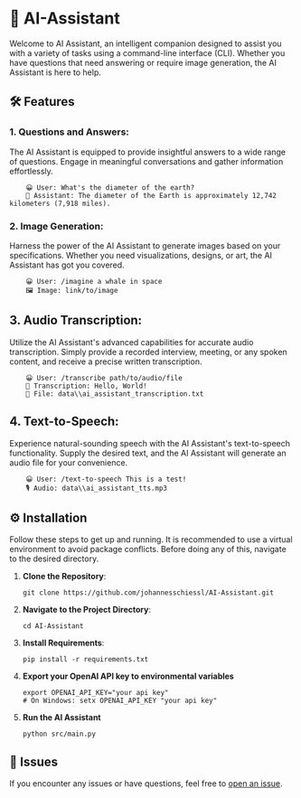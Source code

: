 # 🧠 AI-Assistant
Welcome to AI Assistant, an intelligent companion designed to assist you with a variety of tasks using a command-line interface (CLI). Whether you have questions that need answering or require image generation, the AI Assistant is here to help.

## 🛠️ Features
### 1. Questions and Answers:
The AI Assistant is equipped to provide insightful answers to a wide range of questions. Engage in meaningful conversations and gather information effortlessly.

        😀 User: What's the diameter of the earth?
        🧠 Assistant: The diameter of the Earth is approximately 12,742 kilometers (7,918 miles).
### 2. Image Generation:
Harness the power of the AI Assistant to generate images based on your specifications. Whether you need visualizations, designs, or art, the AI Assistant has got you covered.

        😀 User: /imagine a whale in space
        🖼️ Image: link/to/image

## 3. Audio Transcription:
Utilize the AI Assistant's advanced capabilities for accurate audio transcription. Simply provide a recorded interview, meeting, or any spoken content, and receive a precise written transcription.

        😀 User: /transcribe path/to/audio/file
        📝 Transcription: Hello, World!
        📁 File: data\\ai_assistant_transcription.txt

## 4. Text-to-Speech:
Experience natural-sounding speech with the AI Assistant's text-to-speech functionality. Supply the desired text, and the AI Assistant will generate an audio file for your convenience.

        😀 User: /text-to-speech This is a test!
        🎙️ Audio: data\\ai_assistant_tts.mp3
        
## ⚙️ Installation
Follow these steps to get up and running.
It is recommended to use a virtual environment to avoid package conflicts.
Before doing any of this, navigate to the desired directory.

1. **Clone the Repository**:

       git clone https://github.com/johannesschiessl/AI-Assistant.git
2. **Navigate to the Project Directory**:

       cd AI-Assistant
3. **Install Requirements**:

       pip install -r requirements.txt
4. **Export your OpenAI API key to environmental variables**

       export OPENAI_API_KEY="your api key"
       # On Windows: setx OPENAI_API_KEY "your api key"
5. **Run the AI Assistant**
    
       python src/main.py
## 🐛 Issues
If you encounter any issues or have questions, feel free to [open an issue](https://github.com/johannesschiessl/AI-Assistant/issues/new).
